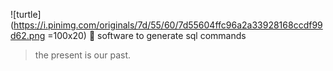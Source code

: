 ![turtle](https://i.pinimg.com/originals/7d/55/60/7d55604ffc96a2a33928168ccdf99d62.png =100x20)
:turtle: software to generate sql commands

> the present is our past.

